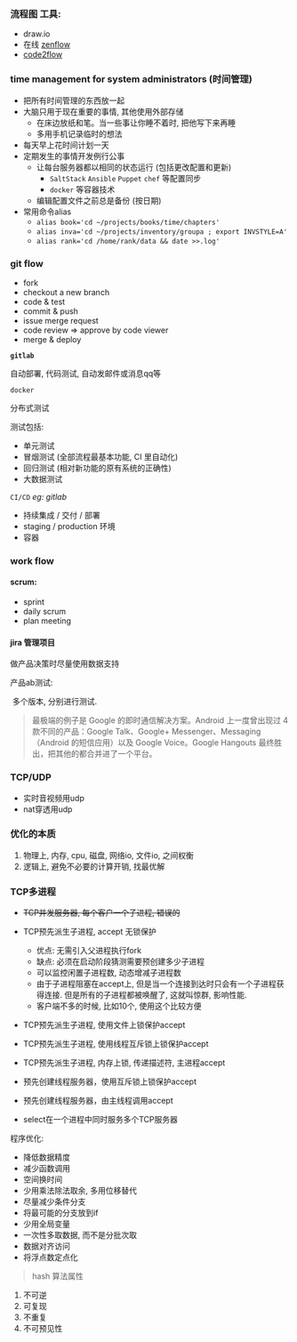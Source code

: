 
### 流程图 工具:

- draw.io
- 在线 [zenflow](https://www.zenflowchart.com/documents) 
- [code2flow](https://code2flow.com/)

### time management for system administrators (时间管理)

- 把所有时间管理的东西放一起
- 大脑只用于现在重要的事情, 其他使用外部存储
   - 在床边放纸和笔。当一些事让你睡不着时,  把他写下来再睡
   - 多用手机记录临时的想法
- 每天早上花时间计划一天
- 定期发生的事情开发例行公事
   - 让每台服务器都以相同的状态运行 (包括更改配置和更新)
      - `SaltStack` `Ansible` `Puppet` `chef` 等配置同步
      - `docker` 等容器技术
   - 编辑配置文件之前总是备份 (按日期)
- 常用命令alias
   - `alias book='cd ~/projects/books/time/chapters'`
   - `alias inva='cd ~/projects/inventory/groupa ; export INVSTYLE=A'`
   - `alias rank='cd /home/rank/data && date >>.log'`

### git flow

- fork
- checkout a new branch
- code & test
- commit & push
- issue  merge request
- code review => approve  by code viewer
- merge & deploy

**`gitlab`**

自动部署, 代码测试, 自动发邮件或消息qq等

`docker`

分布式测试

测试包括:

- 单元测试
- 冒烟测试 (全部流程最基本功能, CI 里自动化)
- 回归测试 (相对新功能的原有系统的正确性)
- 大数据测试

`CI/CD`  *eg: gitlab*

- 持续集成 / 交付 / 部署
- staging / production 环境
- 容器 

### work flow

#### scrum:

- sprint
- daily scrum
- plan meeting

#### jira 管理项目

做产品决策时尽量使用数据支持

产品ab测试:

​    多个版本, 分别进行测试.

> 最极端的例子是 Google 的即时通信解决方案。Android 上一度曾出现过 4 款不同的产品：Google Talk、Google+ Messenger、Messaging （Android 的短信应用）以及 Google Voice。Google Hangouts 最终胜出，把其他的都合并进了一个平台。

### TCP/UDP

- 实时音视频用udp
- nat穿透用udp

### 优化的本质

1. 物理上, 内存, cpu, 磁盘, 网络io, 文件io, 之间权衡
2. 逻辑上, 避免不必要的计算开销, 找最优解

### TCP多进程

- ~~TCP并发服务器, 每个客户一个子进程, 错误的~~

- TCP预先派生子进程, accept 无锁保护
  
   - 优点: 无需引入父进程执行fork
   - 缺点: 必须在启动阶段猜测需要预创建多少子进程
   - 可以监控闲置子进程数, 动态增减子进程数
   - 由于子进程阻塞在accept上, 但是当一个连接到达时只会有一个子进程获得连接. 但是所有的子进程都被唤醒了, 这就叫惊群, 影响性能.
   - 客户端不多的时候, 比如10个, 使用这个比较方便

- TCP预先派生子进程, 使用文件上锁保护accept

- TCP预先派生子进程, 使用线程互斥锁上锁保护accept

- TCP预先派生子进程, 内存上锁, 传递描述符, 主进程accept

- 预先创建线程服务器，使用互斥锁上锁保护accept

- 预先创建线程服务器，由主线程调用accept

- select在一个进程中同时服务多个TCP服务器

程序优化:

- 降低数据精度
- 减少函数调用
- 空间换时间
- 少用乘法除法取余, 多用位移替代
- 尽量减少条件分支
- 将最可能的分支放到if
- 少用全局变量
- 一次性多取数据, 而不是分批次取
- 数据对齐访问
- 将浮点数定点化

> hash 算法属性

1. 不可逆
2. 可复现
3. 不重复
4. 不可预见性

